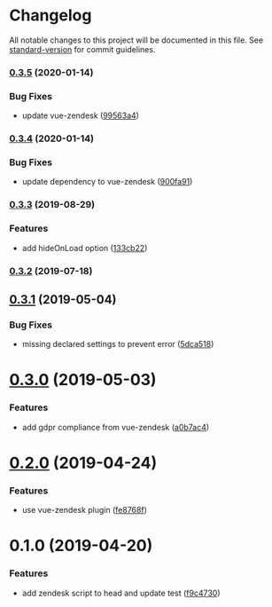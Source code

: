 # Changelog

All notable changes to this project will be documented in this file. See [standard-version](https://github.com/conventional-changelog/standard-version) for commit guidelines.

### [0.3.5](https://github.com/dansmaculotte/nuxt-zendesk/compare/v0.3.4...v0.3.5) (2020-01-14)


### Bug Fixes

* update vue-zendesk ([99563a4](https://github.com/dansmaculotte/nuxt-zendesk/commit/99563a45509764740ded7e6ff10795461248202c))

### [0.3.4](https://github.com/dansmaculotte/nuxt-zendesk/compare/v0.3.3...v0.3.4) (2020-01-14)


### Bug Fixes

* update dependency to vue-zendesk ([900fa91](https://github.com/dansmaculotte/nuxt-zendesk/commit/900fa9192de6f3bed000debf0a5b1f3a3842e7bb))

### [0.3.3](https://github.com/dansmaculotte/nuxt-zendesk/compare/v0.3.2...v0.3.3) (2019-08-29)


### Features

* add hideOnLoad option ([133cb22](https://github.com/dansmaculotte/nuxt-zendesk/commit/133cb22))

### [0.3.2](https://github.com/dansmaculotte/nuxt-zendesk/compare/v0.3.1...v0.3.2) (2019-07-18)



## [0.3.1](https://github.com/dansmaculotte/nuxt-zendesk/compare/v0.3.0...v0.3.1) (2019-05-04)


### Bug Fixes

* missing declared settings to prevent error ([5dca518](https://github.com/dansmaculotte/nuxt-zendesk/commit/5dca518))



# [0.3.0](https://github.com/dansmaculotte/nuxt-zendesk/compare/v0.2.0...v0.3.0) (2019-05-03)


### Features

* add gdpr compliance from vue-zendesk ([a0b7ac4](https://github.com/dansmaculotte/nuxt-zendesk/commit/a0b7ac4))



# [0.2.0](https://github.com/dansmaculotte/nuxt-zendesk/compare/v0.1.0...v0.2.0) (2019-04-24)


### Features

* use vue-zendesk plugin ([fe8768f](https://github.com/dansmaculotte/nuxt-zendesk/commit/fe8768f))



# 0.1.0 (2019-04-20)


### Features

* add zendesk script to head and update test ([f9c4730](https://github.com/dansmaculotte/nuxt-zendesk/commit/f9c4730))
